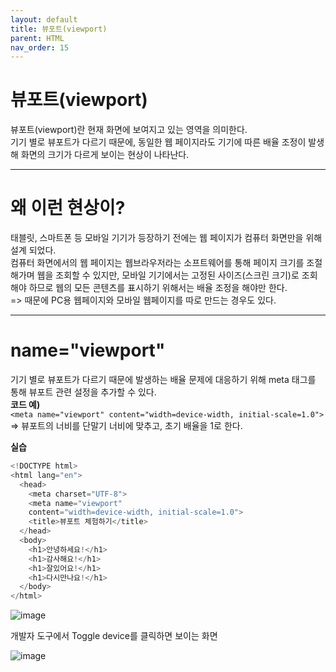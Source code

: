 ```yaml
---
layout: default
title: 뷰포트(viewport)
parent: HTML
nav_order: 15
---  
```


# 뷰포트(viewport)  
뷰포트(viewport)란 현재 화면에 보여지고 있는 영역을 의미한다.  
기기 별로 뷰포트가 다르기 때문에, 동일한 웹 페이지라도 기기에 따른 배율 조정이 발생해 화면의 크기가 다르게 보이는 현상이 나타난다.  

<hr>  

# 왜 이런 현상이?  
태블릿, 스마트폰 등 모바일 기기가 등장하기 전에는 웹 페이지가 컴퓨터 화면만을 위해 설계 되었다.  
컴퓨터 화면에서의 웹 페이지는 웹브라우저라는 소프트웨어를 통해 페이지 크기를 조절해가며 웹을 조회할 수 있지만, 모바일 기기에서는 고정된 사이즈(스크린 크기)로 조회해야 하므로 웹의 모든 콘텐츠를 표시하기 위해서는 배율 조정을 해야만 한다.  
=> 때문에 PC용 웹페이지와 모바일 웹페이지를 따로 만드는 경우도 있다.  

<hr>  

# name="viewport"  
기기 별로 뷰포트가 다르기 때문에 발생하는 배율 문제에 대응하기 위해 meta 태그를 통해 뷰포트 관련 설정을 추가할 수 있다.  
**코드 예)**  
`<meta name="viewport" content="width=device-width, initial-scale=1.0">`  
=> 뷰포트의 너비를 단말기 너비에 맞추고, 초기 배율을 1로 한다.  

**실습**  
```java
<!DOCTYPE html>
<html lang="en">
  <head>
    <meta charset="UTF-8">
    <meta name="viewport"
    content="width=device-width, initial-scale=1.0">
    <title>뷰포트 체험하기</title>
  </head>
  <body>
    <h1>안녕하세요!</h1>
    <h1>감사해요!</h1>
    <h1>잘있어요!</h1>
    <h1>다시만나요!</h1>
  </body>
</html>
```  
![image](https://github.com/jjsok73379/jjsok73379.github.io/assets/114732330/a17f10b8-edc0-4215-b818-075d70db9694)  

개발자 도구에서 Toggle device를 클릭하면 보이는 화면  

![image](https://github.com/jjsok73379/jjsok73379.github.io/assets/114732330/c1fb712c-2a14-4603-a5f6-8e36f69a8df5)